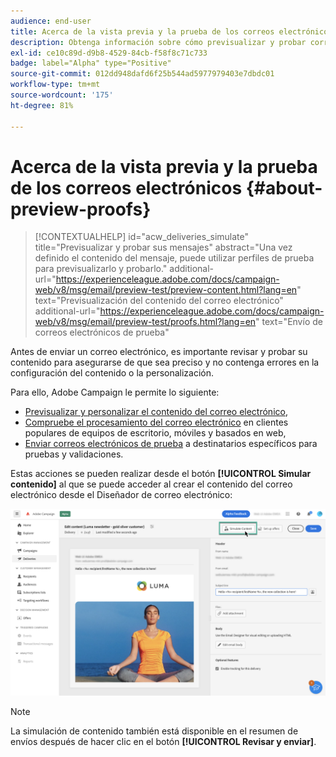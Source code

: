 ```yaml
---
audience: end-user
title: Acerca de la vista previa y la prueba de los correos electrónicos
description: Obtenga información sobre cómo previsualizar y probar correos electrónicos
exl-id: ce10c89d-d9b8-4529-84cb-f58f8c71c733
badge: label="Alpha" type="Positive"
source-git-commit: 012dd948dafd6f25b544ad5977979403e7dbdc01
workflow-type: tm+mt
source-wordcount: '175'
ht-degree: 81%

---
```


# Acerca de la vista previa y la prueba de los correos electrónicos {#about-preview-proofs}

>[!CONTEXTUALHELP]
>id="acw_deliveries_simulate"
>title="Previsualizar y probar sus mensajes"
>abstract="Una vez definido el contenido del mensaje, puede utilizar perfiles de prueba para previsualizarlo y probarlo."
>additional-url="https://experienceleague.adobe.com/docs/campaign-web/v8/msg/email/preview-test/preview-content.html?lang=en" text="Previsualización del contenido del correo electrónico"
>additional-url="https://experienceleague.adobe.com/docs/campaign-web/v8/msg/email/preview-test/proofs.html?lang=en" text="Envío de correos electrónicos de prueba"

Antes de enviar un correo electrónico, es importante revisar y probar su contenido para asegurarse de que sea preciso y no contenga errores en la configuración del contenido o la personalización.

Para ello, Adobe Campaign le permite lo siguiente:

* [Previsualizar y personalizar el contenido del correo electrónico](preview-content.md),
* [Compruebe el procesamiento del correo electrónico](#rendering) en clientes populares de equipos de escritorio, móviles y basados en web,
* [Enviar correos electrónicos de prueba](proofs.md) a destinatarios específicos para pruebas y validaciones.

Estas acciones se pueden realizar desde el botón **[!UICONTROL Simular contenido]** al que se puede acceder al crear el contenido del correo electrónico desde el Diseñador de correo electrónico:

![](assets/simulate.png)

>[!NOTE]
>
>La simulación de contenido también está disponible en el resumen de envíos después de hacer clic en el botón **[!UICONTROL Revisar y enviar]**.
